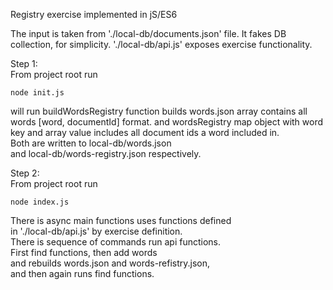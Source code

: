 Registry exercise implemented in jS/ES6 <br/>

The input is taken from './local-db/documents.json' file. 
It fakes DB collection, for simplicity.
'./local-db/api.js' exposes exercise functionality. <br/>

Step 1: <br/>
From project root run 
```
node init.js
```
will run buildWordsRegistry function builds 
words.json array contains all words [word, documentId] format.
and wordsRegistry map object with word key and array value 
includes all document ids a word included in. <br/>
Both are written to local-db/words.json <br/> 
and local-db/words-registry.json respectively. <br/>


Step 2: <br/>
From project root run
```
node index.js
```

There is async main functions uses functions defined <br/>
in './local-db/api.js' by exercise definition. <br/>
There is sequence of commands run api functions.<br/>
First find functions, then add words <br/>
and rebuilds words.json and words-refistry.json,<br/>
and then again runs find functions.<br/>

